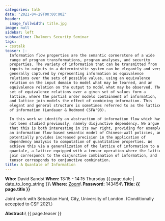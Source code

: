 ```yaml
---
categories: talk
date: "2021-04-29T00:00:00Z"
header:
  image_fullwidth: title.jpg
image: null
sidebar: left
subheadline: Chalmers Security Seminar
tags:
- csstalk
teaser: |-
  Information flow properties are the semantic cornerstone of a wide
  range of program transformations, program analyses, and security
  properties. The variety of information that can be transmitted from
  inputs to outputs in a deterministic system can be elegantly and very
  generally captured by representing information as equivalence
  relations over the sets of possible values, using an equivalence
  relation on the input domain to model what may be learned, and an
  equivalence relation on the output to model what may be observed. The
  set of equivalence relations over a given set of values form a
  lattice, where the partial order models containment of information,
  and lattice join models the effect of combining information. This
  elegant and general structure is sometimes referred to as the lattice
  of information (Landauer & Redmond CSFW'93).

  In this work we identify an abstraction of information flow which has
  not been studied previously, namely disjunctive dependency. We argue
  that this is both interesting in its own right, providing for example
  an information flow based semantic model of Chinese-wall policies, and
  potentially provides increased precision in the application of
  dependency analysis to computation of quantitative properties. We
  achieve this via a generalization of the lattice of information to a
  quantale, a lattice equipped with a tensor operation where the lattice
  join corresponds to the disjunctive combination of information, and
  tensor corresponds to conjunctive combination.
title: A Quantale of Information
---
```

**Who:** David Sands\\
**When:**  13:15 - 14:15 Thursday {{ page.date | date_to_long_string }}\\
**Where:**  [Zoom](https://chalmers.zoom.us/my/securityseminar?pwd=UHBtVWtvSUs0STNoYTdiUmwreGRTUT09)\\
**Password:** 143454\\
**Title: {{ page.title }}**

Joint work with Sebastian Hunt, City, University of London. (Conditionally accepted to CSF 2021.)

**Abstract:**\\
{{ page.teaser }}

